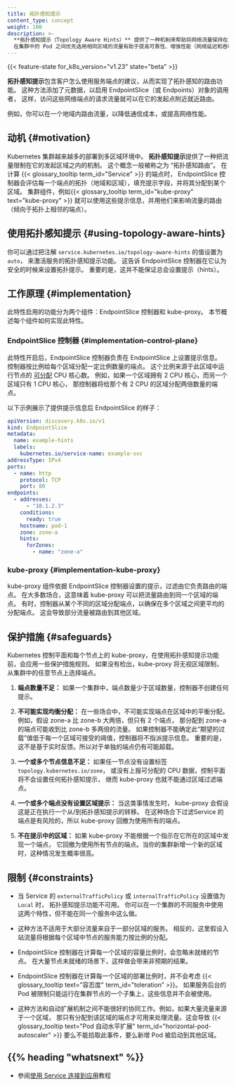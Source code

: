 ```yaml
---
title: 拓扑感知提示
content_type: concept
weight: 100
description: >-
  **拓扑感知提示（Topology Aware Hints）** 提供了一种机制来帮助将网络流量保持在其请求方所在的区域内。
  在集群中的 Pod 之间优先选用相同区域的流量有助于提高可靠性、增强性能（网络延迟和吞吐量）或降低成本。
---
```

<!--
reviewers:
- robscott
title: Topology Aware Hints
content_type: concept
weight: 100
description: >-
  _Topology Aware Hints_ provides a mechanism to help keep network traffic within the zone
  where it originated. Preferring same-zone traffic between Pods in your cluster can help
  with reliability, performance (network latency and throughput), or cost.
-->

<!-- overview -->

{{< feature-state for_k8s_version="v1.23" state="beta" >}}

<!-- 
_Topology Aware Hints_ enable topology aware routing by including suggestions
for how clients should consume endpoints. This approach adds metadata to enable
consumers of EndpointSlice (or Endpoints) objects, so that traffic to
those network endpoints can be routed closer to where it originated.

For example, you can route traffic within a locality to reduce
costs, or to improve network performance.
-->
**拓扑感知提示**包含客户怎么使用服务端点的建议，从而实现了拓扑感知的路由功能。
这种方法添加了元数据，以启用 EndpointSlice（或 Endpoints）对象的调用者，
这样，访问这些网络端点的请求流量就可以在它的发起点附近就近路由。

例如，你可以在一个地域内路由流量，以降低通信成本，或提高网络性能。

<!-- body -->

<!-- 
## Motivation
-->
## 动机 {#motivation}

<!-- 
Kubernetes clusters are increasingly deployed in multi-zone environments.
_Topology Aware Hints_ provides a mechanism to help keep traffic within the zone
it originated from. This concept is commonly referred to as "Topology Aware
Routing". When calculating the endpoints for a {{< glossary_tooltip term_id="Service" >}},
the EndpointSlice controller considers the topology (region and zone) of each endpoint
and populates the hints field to allocate it to a zone.
Cluster components such as the {{< glossary_tooltip term_id="kube-proxy" text="kube-proxy" >}}
can then consume those hints, and use them to influence how the traffic is routed
(favoring topologically closer endpoints).
-->
Kubernetes 集群越来越多的部署到多区域环境中。
**拓扑感知提示**提供了一种把流量限制在它的发起区域之内的机制。
这个概念一般被称之为 “拓扑感知路由”。
在计算 {{< glossary_tooltip term_id="Service" >}} 的端点时，
EndpointSlice 控制器会评估每一个端点的拓扑（地域和区域），填充提示字段，并将其分配到某个区域。
集群组件，例如{{< glossary_tooltip term_id="kube-proxy" text="kube-proxy" >}}
就可以使用这些提示信息，并用他们来影响流量的路由（倾向于拓扑上相邻的端点）。

<!-- 
## Using Topology Aware Hints
-->
## 使用拓扑感知提示 {#using-topology-aware-hints}

<!-- 
You can activate Topology Aware Hints for a Service by setting the
`service.kubernetes.io/topology-aware-hints` annotation to `auto`. This tells
the EndpointSlice controller to set topology hints if it is deemed safe.
Importantly, this does not guarantee that hints will always be set.
-->

你可以通过把注解 `service.kubernetes.io/topology-aware-hints` 的值设置为 `auto`，
来激活服务的拓扑感知提示功能。
这告诉 EndpointSlice 控制器在它认为安全的时候来设置拓扑提示。
重要的是，这并不能保证总会设置提示（hints）。

<!-- 
## How it works {#implementation}
-->
## 工作原理 {#implementation}

<!-- 
The functionality enabling this feature is split into two components: The
EndpointSlice controller and the kube-proxy. This section provides a high level overview
of how each component implements this feature.
-->
此特性启用的功能分为两个组件：EndpointSlice 控制器和 kube-proxy。
本节概述每个组件如何实现此特性。

<!-- 
### EndpointSlice controller {#implementation-control-plane}
-->
### EndpointSlice 控制器 {#implementation-control-plane}

<!-- 
The EndpointSlice controller is responsible for setting hints on EndpointSlices
when this feature is enabled. The controller allocates a proportional amount of
endpoints to each zone. This proportion is based on the
[allocatable](/docs/tasks/administer-cluster/reserve-compute-resources/#node-allocatable)
CPU cores for nodes running in that zone. For example, if one zone had 2 CPU
cores and another zone only had 1 CPU core, the controller would allocate twice
as many endpoints to the zone with 2 CPU cores.
-->
此特性开启后，EndpointSlice 控制器负责在 EndpointSlice 上设置提示信息。
控制器按比例给每个区域分配一定比例数量的端点。
这个比例来源于此区域中运行节点的
[可分配](/zh-cn/docs/tasks/administer-cluster/reserve-compute-resources/#node-allocatable)
CPU 核心数。
例如，如果一个区域拥有 2 CPU 核心，而另一个区域只有 1 CPU 核心，
那控制器将给那个有 2 CPU 的区域分配两倍数量的端点。

<!-- 
The following example shows what an EndpointSlice looks like when hints have
been populated:
-->
以下示例展示了提供提示信息后 EndpointSlice 的样子：

```yaml
apiVersion: discovery.k8s.io/v1
kind: EndpointSlice
metadata:
  name: example-hints
  labels:
    kubernetes.io/service-name: example-svc
addressType: IPv4
ports:
  - name: http
    protocol: TCP
    port: 80
endpoints:
  - addresses:
      - "10.1.2.3"
    conditions:
      ready: true
    hostname: pod-1
    zone: zone-a
    hints:
      forZones:
        - name: "zone-a"
```

### kube-proxy {#implementation-kube-proxy}

<!-- 
The kube-proxy component filters the endpoints it routes to based on the hints set by
the EndpointSlice controller. In most cases, this means that the kube-proxy is able
to route traffic to endpoints in the same zone. Sometimes the controller allocates endpoints
from a different zone to ensure more even distribution of endpoints between zones.
This would result in some traffic being routed to other zones.
-->
kube-proxy 组件依据 EndpointSlice 控制器设置的提示，过滤由它负责路由的端点。
在大多数场合，这意味着 kube-proxy 可以把流量路由到同一个区域的端点。
有时，控制器从某个不同的区域分配端点，以确保在多个区域之间更平均的分配端点。
这会导致部分流量被路由到其他区域。

<!-- 
## Safeguards
-->
## 保护措施 {#safeguards}

<!-- 
The Kubernetes control plane and the kube-proxy on each node apply some
safeguard rules before using Topology Aware Hints. If these don't check out,
the kube-proxy selects endpoints from anywhere in your cluster, regardless of the
zone.
-->
Kubernetes 控制平面和每个节点上的 kube-proxy，在使用拓扑感知提示功能前，会应用一些保护措施规则。
如果没有检出，kube-proxy 将无视区域限制，从集群中的任意节点上选择端点。

<!-- 
1. **Insufficient number of endpoints:** If there are less endpoints than zones
   in a cluster, the controller will not assign any hints.
-->
1. **端点数量不足：** 如果一个集群中，端点数量少于区域数量，控制器不创建任何提示。

<!-- 
2. **Impossible to achieve balanced allocation:** In some cases, it will be
   impossible to achieve a balanced allocation of endpoints among zones. For
   example, if zone-a is twice as large as zone-b, but there are only 2
   endpoints, an endpoint allocated to zone-a may receive twice as much traffic
   as zone-b. The controller does not assign hints if it can't get this "expected
   overload" value below an acceptable threshold for each zone. Importantly this
   is not based on real-time feedback. It is still possible for individual
   endpoints to become overloaded.
-->
2. **不可能实现均衡分配：** 在一些场合中，不可能实现端点在区域中的平衡分配。
   例如，假设 zone-a 比 zone-b 大两倍，但只有 2 个端点，
   那分配到 zone-a 的端点可能收到比 zone-b 多两倍的流量。
   如果控制器不能确定此“期望的过载”值低于每一个区域可接受的阈值，控制器将不指派提示信息。
   重要的是，这不是基于实时反馈。所以对于单独的端点仍有可能超载。

<!-- 
3. **One or more Nodes has insufficient information:** If any node does not have
   a `topology.kubernetes.io/zone` label or is not reporting a value for
   allocatable CPU, the control plane does not set any topology-aware endpoint
   hints and so kube-proxy does not filter endpoints by zone.
-->
3. **一个或多个节点信息不足：** 如果任一节点没有设置标签 `topology.kubernetes.io/zone`，
   或没有上报可分配的 CPU 数据，控制平面将不会设置任何拓扑感知提示，
   继而 kube-proxy 也就不能通过区域过滤端点。

<!-- 
4. **One or more endpoints does not have a zone hint:** When this happens,
   the kube-proxy assumes that a transition from or to Topology Aware Hints is
   underway. Filtering endpoints for a Service in this state would be dangerous
   so the kube-proxy falls back to using all endpoints.
-->
4. **一个或多个端点没有设置区域提示：** 当这类事情发生时，
   kube-proxy 会假设这是正在执行一个从/到拓扑感知提示的转移。
   在这种场合下过滤Service 的端点是有风险的，所以 kube-proxy 回撤为使用所有的端点。

<!-- 
5. **A zone is not represented in hints:** If the kube-proxy is unable to find
   at least one endpoint with a hint targeting the zone it is running in, it falls
   to using endpoints from all zones. This is most likely to happen as you add
   a new zone into your existing cluster.
-->
5. **不在提示中的区域：** 如果 kube-proxy 不能根据一个指示在它所在的区域中发现一个端点，
   它回撤为使用所有节点的端点。当你的集群新增一个新的区域时，这种情况发生概率很高。

<!-- 
## Constraints
-->
## 限制 {#constraints}

<!-- 
* Topology Aware Hints are not used when either `externalTrafficPolicy` or
  `internalTrafficPolicy` is set to `Local` on a Service. It is possible to use
  both features in the same cluster on different Services, just not on the same
  Service.
-->
* 当 Service 的 `externalTrafficPolicy` 或 `internalTrafficPolicy` 设置值为 `Local` 时，
  拓扑感知提示功能不可用。
  你可以在一个集群的不同服务中使用这两个特性，但不能在同一个服务中这么做。

<!-- 
* This approach will not work well for Services that have a large proportion of
  traffic originating from a subset of zones. Instead this assumes that incoming
  traffic will be roughly proportional to the capacity of the Nodes in each
  zone.
-->
* 这种方法不适用于大部分流量来自于一部分区域的服务。
  相反的，这里假设入站流量将根据每个区域中节点的服务能力按比例的分配。

<!-- 
* The EndpointSlice controller ignores unready nodes as it calculates the
  proportions of each zone. This could have unintended consequences if a large
  portion of nodes are unready.
-->
* EndpointSlice 控制器在计算每一个区域的容量比例时，会忽略未就绪的节点。
  在大量节点未就绪的场景下，这样做会带来非预期的结果。

<!-- 
* The EndpointSlice controller does not take into account {{< glossary_tooltip
  text="tolerations" term_id="toleration" >}} when deploying or calculating the
  proportions of each zone. If the Pods backing a Service are limited to a
  subset of Nodes in the cluster, this will not be taken into account.
-->
* EndpointSlice 控制器在计算每一个区域的部署比例时，并不会考虑
  {{< glossary_tooltip text="容忍度" term_id="toleration" >}}。
  如果服务后台的 Pod 被限制只能运行在集群节点的一个子集上，这些信息并不会被使用。

<!-- 
* This may not work well with autoscaling. For example, if a lot of traffic is
  originating from a single zone, only the endpoints allocated to that zone will
  be handling that traffic. That could result in {{< glossary_tooltip
  text="Horizontal Pod Autoscaler" term_id="horizontal-pod-autoscaler" >}}
  either not picking up on this event, or newly added pods starting in a
  different zone.
-->
* 这种方法和自动扩展机制之间不能很好的协同工作。例如，如果大量流量来源于一个区域，
  那只有分配到该区域的端点才可用来处理流量。这会导致
  {{< glossary_tooltip text="Pod 自动水平扩展" term_id="horizontal-pod-autoscaler" >}}
  要么不能拾取此事件，要么新增 Pod 被启动到其他区域。

## {{% heading "whatsnext" %}}

<!-- 
* Follow the [Connecting Applications with Services](/docs/tutorials/services/connect-applications-service/) tutorial
-->
* 参阅[使用 Service 连接到应用](/zh-cn/docs/tutorials/services/connect-applications-service/)教程
